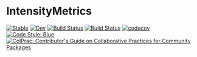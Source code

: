 # IntensityMetrics

[![Stable](https://img.shields.io/badge/docs-stable-blue.svg)](https://Orchard-Ultrasound-Innovation.github.io/IntensityMetrics.jl/stable)
[![Dev](https://img.shields.io/badge/docs-dev-blue.svg)](https://Orchard-Ultrasound-Innovation.github.io/IntensityMetrics.jl/dev)
[![Build Status](https://github.com/Orchard-Ultrasound-Innovation/IntensityMetrics.jl/workflows/CI/badge.svg)](https://github.com/Orchard-Ultrasound-Innovation/IntensityMetrics.jl/actions)
[![Build Status](https://travis-ci.com/Orchard-Ultrasound-Innovation/IntensityMetrics.jl.svg?branch=master)](https://travis-ci.com/Orchard-Ultrasound-Innovation/IntensityMetrics.jl)
[![codecov](https://codecov.io/gh/Orchard-Ultrasound-Innovation/IntensityMetrics.jl/branch/main/graph/badge.svg?token=4x4IbaYUmr)](https://codecov.io/gh/Orchard-Ultrasound-Innovation/IntensityMetrics.jl)
[![Code Style: Blue](https://img.shields.io/badge/code%20style-blue-4495d1.svg)](https://github.com/invenia/BlueStyle)
[![ColPrac: Contributor's Guide on Collaborative Practices for Community Packages](https://img.shields.io/badge/ColPrac-Contributor's%20Guide-blueviolet)](https://github.com/SciML/ColPrac)
